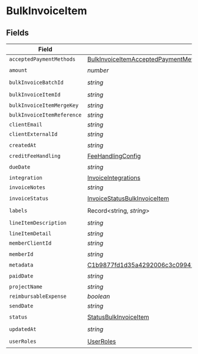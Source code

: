 # BulkInvoiceItem


## Fields

| Field                                                                                                                                                       | Type                                                                                                                                                        | Required                                                                                                                                                    | Description                                                                                                                                                 |
| ----------------------------------------------------------------------------------------------------------------------------------------------------------- | ----------------------------------------------------------------------------------------------------------------------------------------------------------- | ----------------------------------------------------------------------------------------------------------------------------------------------------------- | ----------------------------------------------------------------------------------------------------------------------------------------------------------- |
| `acceptedPaymentMethods`                                                                                                                                    | [BulkInvoiceItemAcceptedPaymentMethods](../../models/shared/bulkinvoiceitemacceptedpaymentmethods.md)[]                                                     | :heavy_minus_sign:                                                                                                                                          | N/A                                                                                                                                                         |
| `amount`                                                                                                                                                    | *number*                                                                                                                                                    | :heavy_check_mark:                                                                                                                                          | N/A                                                                                                                                                         |
| `bulkInvoiceBatchId`                                                                                                                                        | *string*                                                                                                                                                    | :heavy_check_mark:                                                                                                                                          | N/A                                                                                                                                                         |
| `bulkInvoiceItemId`                                                                                                                                         | *string*                                                                                                                                                    | :heavy_check_mark:                                                                                                                                          | N/A                                                                                                                                                         |
| `bulkInvoiceItemMergeKey`                                                                                                                                   | *string*                                                                                                                                                    | :heavy_minus_sign:                                                                                                                                          | N/A                                                                                                                                                         |
| `bulkInvoiceItemReference`                                                                                                                                  | *string*                                                                                                                                                    | :heavy_minus_sign:                                                                                                                                          | N/A                                                                                                                                                         |
| `clientEmail`                                                                                                                                               | *string*                                                                                                                                                    | :heavy_minus_sign:                                                                                                                                          | N/A                                                                                                                                                         |
| `clientExternalId`                                                                                                                                          | *string*                                                                                                                                                    | :heavy_minus_sign:                                                                                                                                          | N/A                                                                                                                                                         |
| `createdAt`                                                                                                                                                 | *string*                                                                                                                                                    | :heavy_check_mark:                                                                                                                                          | N/A                                                                                                                                                         |
| `creditFeeHandling`                                                                                                                                         | [FeeHandlingConfig](../../models/shared/feehandlingconfig.md)                                                                                               | :heavy_minus_sign:                                                                                                                                          | N/A                                                                                                                                                         |
| `dueDate`                                                                                                                                                   | *string*                                                                                                                                                    | :heavy_check_mark:                                                                                                                                          | N/A                                                                                                                                                         |
| `integration`                                                                                                                                               | [InvoiceIntegrations](../../models/shared/invoiceintegrations.md)                                                                                           | :heavy_minus_sign:                                                                                                                                          | N/A                                                                                                                                                         |
| `invoiceNotes`                                                                                                                                              | *string*                                                                                                                                                    | :heavy_minus_sign:                                                                                                                                          | N/A                                                                                                                                                         |
| `invoiceStatus`                                                                                                                                             | [InvoiceStatusBulkInvoiceItem](../../models/shared/invoicestatusbulkinvoiceitem.md)                                                                         | :heavy_check_mark:                                                                                                                                          | N/A                                                                                                                                                         |
| `labels`                                                                                                                                                    | Record<string, *string*>                                                                                                                                    | :heavy_check_mark:                                                                                                                                          | N/A                                                                                                                                                         |
| `lineItemDescription`                                                                                                                                       | *string*                                                                                                                                                    | :heavy_check_mark:                                                                                                                                          | N/A                                                                                                                                                         |
| `lineItemDetail`                                                                                                                                            | *string*                                                                                                                                                    | :heavy_minus_sign:                                                                                                                                          | N/A                                                                                                                                                         |
| `memberClientId`                                                                                                                                            | *string*                                                                                                                                                    | :heavy_minus_sign:                                                                                                                                          | N/A                                                                                                                                                         |
| `memberId`                                                                                                                                                  | *string*                                                                                                                                                    | :heavy_check_mark:                                                                                                                                          | N/A                                                                                                                                                         |
| `metadata`                                                                                                                                                  | [C1b9877fd1d35a4292006c3c09941c1c5c21bbe2e0e87488661804eebf2a3e4a](../../models/shared/c1b9877fd1d35a4292006c3c09941c1c5c21bbe2e0e87488661804eebf2a3e4a.md) | :heavy_minus_sign:                                                                                                                                          | N/A                                                                                                                                                         |
| `paidDate`                                                                                                                                                  | *string*                                                                                                                                                    | :heavy_check_mark:                                                                                                                                          | N/A                                                                                                                                                         |
| `projectName`                                                                                                                                               | *string*                                                                                                                                                    | :heavy_minus_sign:                                                                                                                                          | N/A                                                                                                                                                         |
| `reimbursableExpense`                                                                                                                                       | *boolean*                                                                                                                                                   | :heavy_minus_sign:                                                                                                                                          | N/A                                                                                                                                                         |
| `sendDate`                                                                                                                                                  | *string*                                                                                                                                                    | :heavy_minus_sign:                                                                                                                                          | N/A                                                                                                                                                         |
| `status`                                                                                                                                                    | [StatusBulkInvoiceItem](../../models/shared/statusbulkinvoiceitem.md)                                                                                       | :heavy_check_mark:                                                                                                                                          | N/A                                                                                                                                                         |
| `updatedAt`                                                                                                                                                 | *string*                                                                                                                                                    | :heavy_check_mark:                                                                                                                                          | N/A                                                                                                                                                         |
| `userRoles`                                                                                                                                                 | [UserRoles](../../models/shared/userroles.md)                                                                                                               | :heavy_check_mark:                                                                                                                                          | N/A                                                                                                                                                         |